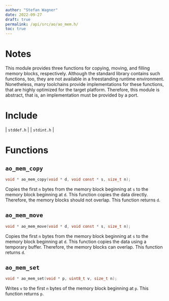```yaml
---
author: "Stefan Wagner"
date: 2022-09-27
draft: true
permalink: /api/src/ao/ao_mem.h/
toc: true
---
```


# Notes

This module provides three functions for copying, moving, and filling memory blocks, respectively. Although the standard library contains such functions, too, they are not available in a freestanding runtime environment. Nonetheless, many toolchains provide implementations for these functions, that are highly optimized for the target platform. Therefore, this module is abstract, that is, an implementation must be provided by a port.

# Include

| `stddef.h` |
| `stdint.h` |

# Functions

## `ao_mem_copy`

```c
void * ao_mem_copy(void * d, void const * s, size_t n);
```

Copies the first `n` bytes from the memory block beginning at `s` to the memory block beginning at `d`. This function copies the data directly. Therefore, the memory blocks should not overlap. This function returns `d`.

## `ao_mem_move`

```c
void * ao_mem_move(void * d, void const * s, size_t n);
```

Copies the first `n` bytes from the memory block beginning at `s` to the memory block beginning at `d`. This function copies the data using a temporary buffer. Therefore, the memory blocks can overlap. This function returns `d`.

## `ao_mem_set`

```c
void * ao_mem_set(void * p, uint8_t v, size_t n);
```

Writes `v` to the first `n` bytes of the memory block beginning at `p`. This function returns `p`.
